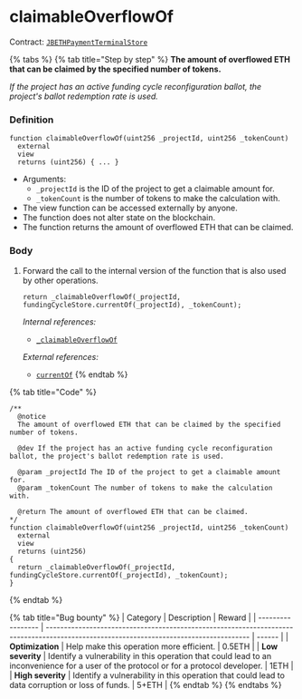 # claimableOverflowOf

Contract: [`JBETHPaymentTerminalStore`](../)​‌

{% tabs %}
{% tab title="Step by step" %}
**The amount of overflowed ETH that can be claimed by the specified number of tokens.**

_If the project has an active funding cycle reconfiguration ballot, the project's ballot redemption rate is used._

### Definition

```solidity
function claimableOverflowOf(uint256 _projectId, uint256 _tokenCount)
  external
  view
  returns (uint256) { ... }
```

* Arguments:
  * `_projectId` is the ID of the project to get a claimable amount for.
  * `_tokenCount` is the number of tokens to make the calculation with.
* The view function can be accessed externally by anyone.
* The function does not alter state on the blockchain.
* The function returns the amount of overflowed ETH that can be claimed.

### Body

1.  Forward the call to the internal version of the function that is also used by other operations.

    ```solidity
    return _claimableOverflowOf(_projectId, fundingCycleStore.currentOf(_projectId), _tokenCount);
    ```

    _Internal references:_

    * [`_claimableOverflowOf`](\_claimableoverflowof.md)

    _External references:_

    * [`currentOf`](../../../jbfundingcyclestore/read/currentof.md)
{% endtab %}

{% tab title="Code" %}
```solidity
/**
  @notice
  The amount of overflowed ETH that can be claimed by the specified number of tokens.

  @dev If the project has an active funding cycle reconfiguration ballot, the project's ballot redemption rate is used.

  @param _projectId The ID of the project to get a claimable amount for.
  @param _tokenCount The number of tokens to make the calculation with. 

  @return The amount of overflowed ETH that can be claimed.
*/
function claimableOverflowOf(uint256 _projectId, uint256 _tokenCount)
  external
  view
  returns (uint256)
{
  return _claimableOverflowOf(_projectId, fundingCycleStore.currentOf(_projectId), _tokenCount);
}
```
{% endtab %}

{% tab title="Bug bounty" %}
| Category          | Description                                                                                                                            | Reward |
| ----------------- | -------------------------------------------------------------------------------------------------------------------------------------- | ------ |
| **Optimization**  | Help make this operation more efficient.                                                                                               | 0.5ETH |
| **Low severity**  | Identify a vulnerability in this operation that could lead to an inconvenience for a user of the protocol or for a protocol developer. | 1ETH   |
| **High severity** | Identify a vulnerability in this operation that could lead to data corruption or loss of funds.                                        | 5+ETH  |
{% endtab %}
{% endtabs %}
